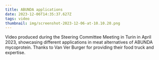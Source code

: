```yaml
---
title: ABUNDA applications
date: 2023-12-06T14:35:37.627Z
tags: video
thumbnail: img/screenshot-2023-12-06-at-10.10.20.png
---
```

Video produced during the Steering Committee Meeting in Turin in April 2023, showcasing different applications in meat alternatives of ABUNDA mycoprotein. Thanks to Van Ver Burger for providing their food truck and expertise.